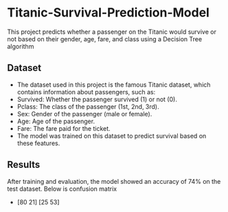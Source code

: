 # Titanic-Survival-Prediction-Model
This project predicts whether a passenger on the Titanic would survive or not based on their gender, age, fare, and class using a Decision Tree algorithm
## Dataset
- The dataset used in this project is the famous Titanic dataset, which contains information about passengers, such as:
- Survived: Whether the passenger survived (1) or not (0).
- Pclass: The class of the passenger (1st, 2nd, 3rd).
- Sex: Gender of the passenger (male or female).
- Age: Age of the passenger.
- Fare: The fare paid for the ticket.
- The model was trained on this dataset to predict survival based on these features.

## Results
After training and evaluation, the model showed an accuracy of 74% on the test dataset. Below is  confusion matrix 
- [80 21]
  [25 53]
